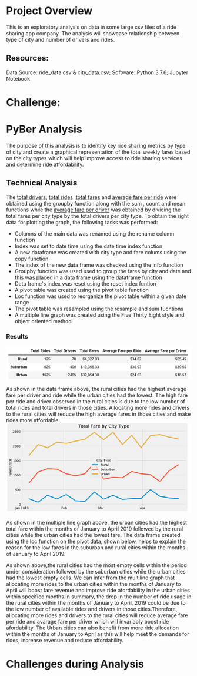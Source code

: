  # Project Overview
This is an exploratory analysis on data in some large csv files of a ride sharing app company. The analysis will showcase relationship between type of city and number of drivers and rides. 

## Resources:
Data Source: ride_data.csv & city_data.csv; Software: Python 3.7.6; Jupyter Notebook

# Challenge:
# PyBer Analysis
The purpose of this analysis is to identify key ride sharing metrics by type of city and create a graphical representation of the total weekly fares based on the city types which will help improve access to ride sharing services and determine ride affordability.
   ## Technical Analysis
  The [total drivers](https://github.com/femolyn1/PyBer_Analysis/commit/11c28c26eec3a73c17ddb678bb1126ff32b5a6c8#diff-8ca64d95e3c20e73e5f0833a72afef24L682-L684), [total rides](https://github.com/femolyn1/PyBer_Analysis/commit/11c28c26eec3a73c17ddb678bb1126ff32b5a6c8#diff-8ca64d95e3c20e73e5f0833a72afef24R656-R658) ,[total fares](https://github.com/femolyn1/PyBer_Analysis/commit/11c28c26eec3a73c17ddb678bb1126ff32b5a6c8#diff-8ca64d95e3c20e73e5f0833a72afef24L631-L632 ) and [average fare per ride](https://github.com/femolyn1/PyBer_Analysis/commit/11c28c26eec3a73c17ddb678bb1126ff32b5a6c8#diff-8ca64d95e3c20e73e5f0833a72afef24R707-R711) were obtained using the groupby function along with the sum , count and mean functions while the [average fare per driver](https://github.com/femolyn1/PyBer_Analysis/commit/11c28c26eec3a73c17ddb678bb1126ff32b5a6c8#diff-8ca64d95e3c20e73e5f0833a72afef24L733-L737 ) was obtained by dividing the total fares per city type by the total drivers per city type. To obtain the right data for plotting the graph, the following tasks was performed:
  * Columns of the main data was renamed using the rename column function
  * Index was set to date time using the date time index function 
  * A new dataframe was created with city type and fare colums using the copy function
  * The index of the new data frame was checked using the info function
  * Groupby function was used used to group the fares by city and date and this was placed in a data frame using the dataframe function
  * Data frame's index was reset using the reset index funtion
  * A pivot table was created using the pivot table function 
  * Loc function was used to reorganize the pivot table within a given date range
  * The pivot table was resampled using the resample and sum fucntions 
  * A multiple line graph was created using the Five Thirty Eight style and object oriented method
  
  ### Results
  ![](https://github.com/femolyn1/PyBer_Analysis/blob/master/Images/New%20Data%20frame.PNG)
     
   As shown in the data frame above, the rural cities had the highest average fare per driver and ride while the urban cities had the lowest. The high fare per ride and driver observed in the rural cities is due to the low number of total rides and total drivers in those cities. Allocating more rides and drivers to the rural cities will reduce the high average fares in those cities and make rides more affordable. 
   ![](https://github.com/femolyn1/PyBer_Analysis/blob/master/Images/Multiple%20line%20graph.png)
   
   As shown in the multiple line graph above, the urban cities had the highest total fare within the months of January to April 2019 followed by the rural cities while the urban cities had the lowest fare. The data frame created using the loc function on the pivot data, shown below, helps to explain the reason for the low fares in the suburban and rural cities within the months of January to April 2019.
   
   []()
 
  As shown above,the rural cities had the most empty cells within the period under consideration followed by the suburban cities while the urban cities had the lowest empty cells.  We can infer from the multiline graph that allocating more rides to the urban cities within the months of  January to April will boost fare revenue and improve ride afordability in the urban cities within specified months.In summary, the drop in the number of ride usage in the rural cities within the months of January to April, 2019 could be due to the low number of available rides and drivers in those cities.Therefore, allocating more rides and drivers to the rural cities will reduce average fare per ride and avarage fare per driver which will invariably boost ride afordability. The Urban cities can also benefit from more ride allocation within the months of January to April as this will help meet the demands for rides, increase revenue and reduce affordability.
  
# Challenges during Analysis

 
 
   
 
  



  

  
  
  
